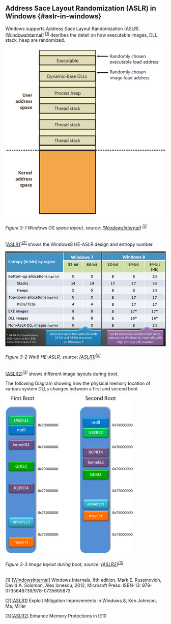 <!--- @file
 Address Space Layout Randomization file: ASLR in Windows

  Copyright (c) 2018, Intel Corporation. All rights reserved.<BR>

  Redistribution and use in source (original document form) and 'compiled'
  forms (converted to PDF, epub, HTML and other formats) with or without
  modification, are permitted provided that the following conditions are met:

  1) Redistributions of source code (original document form) must retain the
     above copyright notice, this list of conditions and the following
     disclaimer as the first lines of this file unmodified.

  2) Redistributions in compiled form (transformed to other DTDs, converted to
     PDF, epub, HTML and other formats) must reproduce the above copyright
     notice, this list of conditions and the following disclaimer in the
     documentation and/or other materials provided with the distribution.

  THIS DOCUMENTATION IS PROVIDED BY TIANOCORE PROJECT "AS IS" AND ANY EXPRESS OR
  IMPLIED WARRANTIES, INCLUDING, BUT NOT LIMITED TO, THE IMPLIED WARRANTIES OF
  MERCHANTABILITY AND FITNESS FOR A PARTICULAR PURPOSE ARE DISCLAIMED. IN NO
  EVENT SHALL TIANOCORE PROJECT  BE LIABLE FOR ANY DIRECT, INDIRECT, INCIDENTAL,
  SPECIAL, EXEMPLARY, OR CONSEQUENTIAL DAMAGES (INCLUDING, BUT NOT LIMITED TO,
  PROCUREMENT OF SUBSTITUTE GOODS OR SERVICES; LOSS OF USE, DATA, OR PROFITS;
  OR BUSINESS INTERRUPTION) HOWEVER CAUSED AND ON ANY THEORY OF LIABILITY,
  WHETHER IN CONTRACT, STRICT LIABILITY, OR TORT (INCLUDING NEGLIGENCE OR
  OTHERWISE) ARISING IN ANY WAY OUT OF THE USE OF THIS DOCUMENTATION, EVEN IF
  ADVISED OF THE POSSIBILITY OF SUCH DAMAGE.

-->
## Address Sace Layout Randomization (ASLR) in Windows {#aslr-in-windows}

Windows supports Address Sace Layout Randomization (ASLR). [[WindowsInternal](https://www.amazon.com/Windows-Internals-Part-Developer-Reference/dp/0735648735 )] <sup>[[1]](#footnote1)</sup>  desribes the detail on how executable images, DLL, stack, heap are randomized.

![](/media/image4.png)

###### Figure 3-1 Windows OS space layout, source: [[WindowsInternal](https://www.amazon.com/Windows-Internals-Part-Developer-Reference/dp/0735648735 )] <sup>[[1]](#footnote1)</sup>

[[ASLR1](http://media.blackhat.com/bh-us-12/Briefings/M_Miller/BH_US_12_Miller_Exploit_Mitigation_Slides.pdf)]<sup>[[2]](#footnote2)</sup> shows the Windows8 HE-ASLR design and entropy number.

![](/media/image5.png)

###### Figure 3-2 Win8 HE-ASLR, source: [[ASLR1](http://media.blackhat.com/bh-us-12/Briefings/M_Miller/BH_US_12_Miller_Exploit_Mitigation_Slides.pdf)]<sup>[[2]](#footnote2)</sup>

[[ASLR2](http://blogs.msdn.com/b/ie/archive/2012/03/12/enhanced-memory-protections-in-ie10.aspx)]<sup>[[3]](#footnote3)</sup> shows different image layouts during boot.

The following Diagram showing how the physical memory location of various system DLLs changes between a first and second boot

![](/media/image6.png)

###### Figure 3-3 Image layout during boot, source: [[ASLR2](http://blogs.msdn.com/b/ie/archive/2012/03/12/enhanced-memory-protections-in-ie10.aspx)]<sup>[[3]](#footnote3)</sup>


<a name="footnote1">[1]</a> [[WindowsInternal](https://www.amazon.com/Windows-Internals-Part-Developer-Reference/dp/0735648735 )] Windows Internals, 6th edition, Mark E. Russinovich, David A. Solomon, Alex Ionescu, 2012, Microsoft Press. ISBN-13: 978-0735648739/978-0735665873

<a name="footnote2">[2]</a>[[ASLR1](http://media.blackhat.com/bh-us-12/Briefings/M_Miller/BH_US_12_Miller_Exploit_Mitigation_Slides.pdf)] Exploit Mitigation Improvements in Windows 8, Ken Johnson, Ma, Miller

<a name="footnote3">[3]</a>[[ASLR2](http://blogs.msdn.com/b/ie/archive/2012/03/12/enhanced-memory-protections-in-ie10.aspx)] Enhance Memory Protections in IE10

